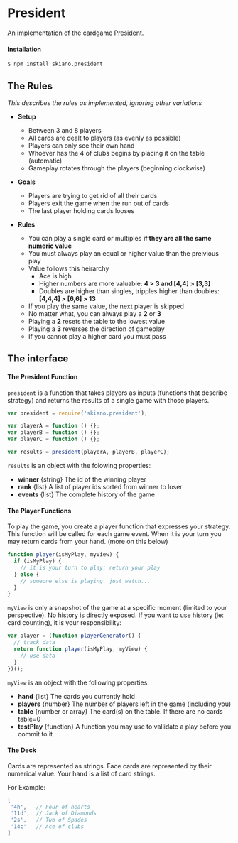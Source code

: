 # President

An implementation of the cardgame [President](https://en.wikipedia.org/wiki/President_(card_game)#General_rules).

#### Installation

```
$ npm install skiano.president
```

## The Rules

_This describes the rules as implemented, ignoring other variations_

* __Setup__
  * Between 3 and 8 players
  * All cards are dealt to players (as evenly as possible)
  * Players can only see their own hand
  * Whoever has the 4 of clubs begins by placing it on the table (automatic)
  * Gameplay rotates through the players (beginning clockwise)

* __Goals__
  * Players are trying to get rid of all their cards
  * Players exit the game when the run out of cards
  * The last player holding cards looses

* __Rules__
  * You can play a single card or multiples __if they are all the same numeric value__
  * You must always play an equal or higher value than the preivious play
  * Value follows this heirarchy
    * Ace is high 
    * Higher numbers are more valuable:  __4 > 3 and [4,4] > [3,3]__
    * Doubles are higher than singles, tripples higher than doubles: __[4,4,4] > [6,6] > 13__
  * If you play the same value, the next player is skipped
  * No matter what, you can always play a __2__ or __3__
  * Playing a __2__ resets the table to the lowest value
  * Playing a __3__ reverses the direction of gameplay
  * If you cannot play a higher card you must pass

## The interface

#### The President Function

```president``` is a function that takes players as inputs (functions that describe strategy) and returns the results of a single game with those players.

```javascript
var president = require('skiano.president');

var playerA = function () {};
var playerB = function () {};
var playerC = function () {};

var results = president(playerA, playerB, playerC);

```

```results``` is an object with the folowing properties:
* __winner__ {string} The id of the winning player
* __rank__ {list} A list of player ids sorted from winner to loser
* __events__ {list} The complete history of the game

#### The Player Functions

To play the game, you create a player function that expresses your strategy. This function will be called for each game event. When it is your turn you may return cards from your hand. (more on this below)

```javascript
function player(isMyPlay, myView) {
  if (isMyPlay) {
    // it is your turn to play; return your play
  } else {
    // someone else is playing. just watch...
  }
}
```

```myView``` is only a snapshot of the game at a specific moment (limited to your perspective). No history is directly exposed. If you want to use history (ie: card counting), it is your responsibility:

```javascript
var player = (function playerGenerator() {
  // track data
  return function player(isMyPlay, myView) {
    // use data
  }
})();
```

```myView``` is an object with the following properties:
* __hand__ {list} The cards you currently hold
* __players__ {number} The number of players left in the game (including you)
* __table__ {number or array} The card(s) on the table. If there are no cards table=0
* __testPlay__ {function} A function you may use to vallidate a play before you commit to it

#### The Deck

Cards are represented as strings. Face cards are represented by their numerical value. Your hand is a list of card strings.

For Example:

```javascript
[
 '4h',   // Four of hearts
 '11d',  // Jack of Diamonds
 '2s',   // Two of Spades
 '14c'   // Ace of clubs
]
```
